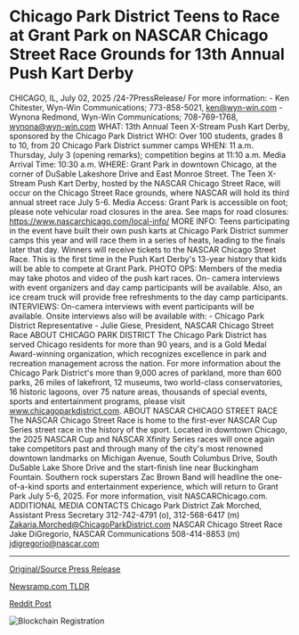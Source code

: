 # Chicago Park District Teens to Race at Grant Park on NASCAR Chicago Street Race Grounds for 13th Annual Push Kart Derby

CHICAGO, IL, July 02, 2025 /24-7PressRelease/  For more information: - Ken Chitester, Wyn-Win Communications; 773-858-5021, ken@wyn-win.com - Wynona Redmond, Wyn-Win Communications; 708-769-1768, wynona@wyn-win.com  WHAT: 13th Annual Teen X-Stream Push Kart Derby, sponsored by the Chicago Park District  WHO: Over 100 students, grades 8 to 10, from 20 Chicago Park District summer camps  WHEN: 11 a.m. Thursday, July 3 (opening remarks); competition begins at 11:10 a.m. Media Arrival Time: 10:30 a.m.  WHERE: Grant Park in downtown Chicago, at the corner of DuSable Lakeshore Drive and East Monroe Street. The Teen X-Stream Push Kart Derby, hosted by the NASCAR Chicago Street Race, will occur on the Chicago Street Race grounds, where NASCAR will hold its third annual street race July 5-6. Media Access: Grant Park is accessible on foot; please note vehicular road closures in the area. See maps for road closures: https://www.nascarchicago.com/local-info/  MORE INFO: Teens participating in the event have built their own push karts at Chicago Park District summer camps this year and will race them in a series of heats, leading to the finals later that day. Winners will receive tickets to the NASCAR Chicago Street Race. This is the first time in the Push Kart Derby's 13-year history that kids will be able to compete at Grant Park.  PHOTO OPS: Members of the media may take photos and video of the push kart races. On- camera interviews with event organizers and day camp participants will be available. Also, an ice cream truck will provide free refreshments to the day camp participants.  INTERVIEWS: On-camera interviews with event participants will be available. Onsite interviews also will be available with: - Chicago Park District Representative - Julie Giese, President, NASCAR Chicago Street Race  ABOUT CHICAGO PARK DISTRICT The Chicago Park District has served Chicago residents for more than 90 years, and is a Gold Medal Award-winning organization, which recognizes excellence in park and recreation management across the nation. For more information about the Chicago Park District's more than 9,000 acres of parkland, more than 600 parks, 26 miles of lakefront, 12 museums, two world-class conservatories, 16 historic lagoons, over 75 nature areas, thousands of special events, sports and entertainment programs, please visit www.chicagoparkdistrict.com.  ABOUT NASCAR CHICAGO STREET RACE The NASCAR Chicago Street Race is home to the first-ever NASCAR Cup Series street race in the history of the sport. Located in downtown Chicago, the 2025 NASCAR Cup and NASCAR Xfinity Series races will once again take competitors past and through many of the city's most renowned downtown landmarks on Michigan Avenue, South Columbus Drive, South DuSable Lake Shore Drive and the start-finish line near Buckingham Fountain. Southern rock superstars Zac Brown Band will headline the one-of-a-kind sports and entertainment experience, which will return to Grant Park July 5-6, 2025. For more information, visit NASCARChicago.com.  ADDITIONAL MEDIA CONTACTS  Chicago Park District  Zak Morched, Assistant Press Secretary  312-742-4791 (o), 312-568-6417 (m)  Zakaria.Morched@ChicagoParkDistrict.com  NASCAR Chicago Street Race Jake DiGregorio, NASCAR Communications 508-414-8853 (m) jdigregorio@nascar.com 

---

[Original/Source Press Release](https://www.24-7pressrelease.com/press-release/524494/chicago-park-district-teens-to-race-at-grant-park-on-nascar-chicago-street-race-grounds-for-13th-annual-push-kart-derby)
                    

[Newsramp.com TLDR](https://newsramp.com/curated-news/teen-x-stream-push-kart-derby-revs-up-at-grant-park-with-nascar/757ebb9f49991ce5c77be3fafc1cca17) 

 



[Reddit Post](https://www.reddit.com/r/Business_NewsRamp/comments/1lppk0g/teen_xstream_push_kart_derby_revs_up_at_grant/) 



![Blockchain Registration](https://cdn.newsramp.app/24-7PressRelease/qrcode/257/2/pearQBy_.webp)